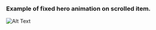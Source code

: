### Example of fixed hero animation on scrolled item. 

![Alt Text](https://github.com/zombie6888/scrolled_hero/blob/main/hero_app/fixed_hero.gif?raw=true)
